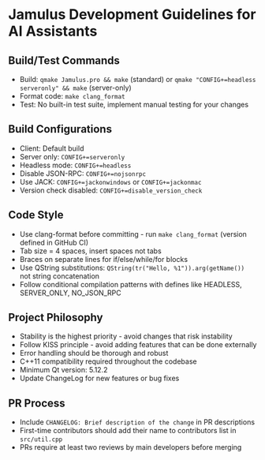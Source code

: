 # Jamulus Development Guidelines for AI Assistants

## Build/Test Commands
- Build: `qmake Jamulus.pro && make` (standard) or `qmake "CONFIG+=headless serveronly" && make` (server-only)
- Format code: `make clang_format` 
- Test: No built-in test suite, implement manual testing for your changes

## Build Configurations
- Client: Default build
- Server only: `CONFIG+=serveronly`
- Headless mode: `CONFIG+=headless`
- Disable JSON-RPC: `CONFIG+=nojsonrpc`
- Use JACK: `CONFIG+=jackonwindows` or `CONFIG+=jackonmac`
- Version check disabled: `CONFIG+=disable_version_check`

## Code Style
- Use clang-format before committing - run `make clang_format` (version defined in GitHub CI)
- Tab size = 4 spaces, insert spaces not tabs
- Braces on separate lines for if/else/while/for blocks
- Use QString substitutions: `QString(tr("Hello, %1")).arg(getName())` not string concatenation
- Follow conditional compilation patterns with defines like HEADLESS, SERVER_ONLY, NO_JSON_RPC

## Project Philosophy
- Stability is the highest priority - avoid changes that risk instability
- Follow KISS principle - avoid adding features that can be done externally
- Error handling should be thorough and robust
- C++11 compatibility required throughout the codebase
- Minimum Qt version: 5.12.2
- Update ChangeLog for new features or bug fixes

## PR Process
- Include `CHANGELOG: Brief description of the change` in PR descriptions
- First-time contributors should add their name to contributors list in `src/util.cpp`
- PRs require at least two reviews by main developers before merging